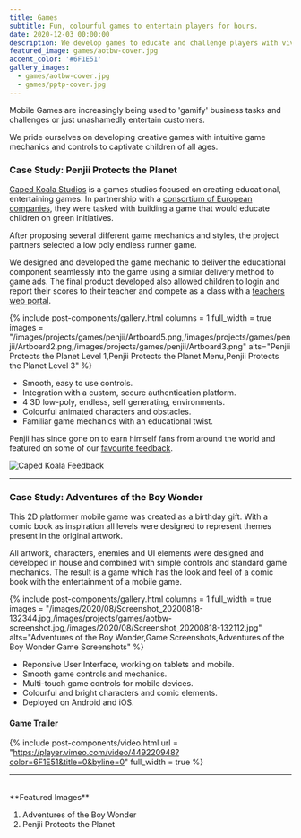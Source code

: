 ```yaml
---
title: Games
subtitle: Fun, colourful games to entertain players for hours.
date: 2020-12-03 00:00:00
description: We develop games to educate and challenge players with vivid and memorable characters and game mechanics.
featured_image: games/aotbw-cover.jpg
accent_color: '#6F1E51'
gallery_images:
  - games/aotbw-cover.jpg
  - games/pptp-cover.jpg
---
```


Mobile Games are increasingly being used to 'gamify' business tasks and challenges or just unashamedly entertain customers.

We pride ourselves on developing creative games with intuitive game mechanics and controls to captivate children of all ages.


### Case Study: Penjii Protects the Planet

[Caped Koala Studios](https://capedkoala.com) is a games studios focused on creating educational, entertaining games. In partnership with a [consortium of European companies](http://penjiithegame.com/), they were tasked with building a game that would educate children on green initiatives.

After proposing several different game mechanics and styles, the project partners selected a low poly endless runner game.

We designed and developed the game mechanic to deliver the educational component seamlessly into the game using a similar delivery method to game ads. The final product developed also allowed children to login and report their scores to their teacher and compete as a class with a [teachers web portal](https://capedkoala.com/news/penjiis-teacher-dashboard/).

{% include post-components/gallery.html
	columns = 1
	full_width = true
	images = "/images/projects/games/penjii/Artboard5.png,/images/projects/games/penjii/Artboard2.png,/images/projects/games/penjii/Artboard3.png"
	alts="Penjii Protects the Planet Level 1,Penjii Protects the Planet Menu,Penjii Protects the Planet Level 3"
%}

* Smooth, easy to use controls.
* Integration with a custom, secure authentication platform.
* 4 3D low-poly, endless, self generating, environments.
* Colourful animated characters and obstacles.
* Familiar game mechanics with an educational twist.

Penjii has since gone on to earn himself fans from around the world and featured on some of our [favourite feedback](https://capedkoala.com/news/penjiis-got-fans/).

![Caped Koala Feedback](https://capedkoala.com/content/images/2020/02/fan-work.png)

--- 

### Case Study: Adventures of the Boy Wonder

This 2D platformer mobile game was created as a birthday gift. With a comic book as inspiration all levels were designed to represent themes present in the original artwork.

All artwork, characters, enemies and UI elements were designed and developed in house and combined with simple controls and standard game mechanics. The result is a game which has the look and feel of a comic book with the entertainment of a mobile game.

{% include post-components/gallery.html
	columns = 1
	full_width = true
	images = "/images/2020/08/Screenshot_20200818-132344.jpg,/images/projects/games/aotbw-screenshot.jpg,/images/2020/08/Screenshot_20200818-132112.jpg"
	alts="Adventures of the Boy Wonder,Game Screenshots,Adventures of the Boy Wonder Game Screenshots"
%}

* Reponsive User Interface, working on tablets and mobile.
* Smooth game controls and mechanics.
* Multi-touch game controls for mobile devices.
* Colourful and bright characters and comic elements.
* Deployed on Android and iOS.

#### Game Trailer 

{% include post-components/video.html
	url = "https://player.vimeo.com/video/449220948?color=6F1E51&title=0&byline=0"
	full_width = true
%}

---

<br/>
**Featured Images**

1. Adventures of the Boy Wonder
2. Penjii Protects the Planet
